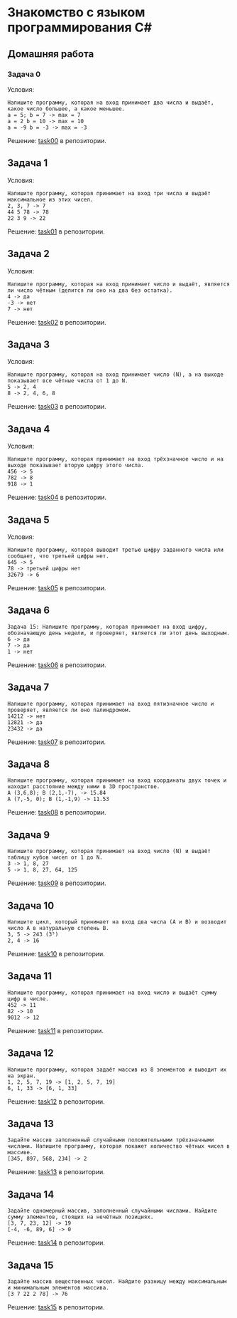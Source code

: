 # Знакомство с языком программирования С#
## Домашняя работа
### Задача 0

Условия:

    Напишите программу, которая на вход принимает два числа и выдаёт, какое число большее, а какое меньшее.
    a = 5; b = 7 -> max = 7
    a = 2 b = 10 -> max = 10
    a = -9 b = -3 -> max = -3

Решение: [task00](./homework01/task00/ "Ссылка на проект в репозитории") в репозитории.

## Задача 1

Условия: 

    Напишите программу, которая принимает на вход три числа и выдаёт максимальное из этих чисел.
    2, 3, 7 -> 7
    44 5 78 -> 78
    22 3 9 -> 22

Решение: [task01](./homework01/task01/ "Ссылка на проект в репозитории") в репозитории.

## Задача 2

Условия: 

    Напишите программу, которая на вход принимает число и выдаёт, является ли число чётным (делится ли оно на два без остатка).
    4 -> да
    -3 -> нет
    7 -> нет

Решение: [task02](./homework01/task02/ "Ссылка на проект в репозитории") в репозитории.

## Задача 3

Условия: 

    Напишите программу, которая на вход принимает число (N), а на выходе показывает все чётные числа от 1 до N.
    5 -> 2, 4
    8 -> 2, 4, 6, 8

Решение: [task03](./homework01/task03/ "Ссылка на проект в репозитории") в репозитории.

## Задача 4

Условия:

    Напишите программу, которая принимает на вход трёхзначное число и на выходе показывает вторую цифру этого числа.
    456 -> 5
    782 -> 8
    918 -> 1

Решение: [task04](./homework02/task04/ "Ссылка на проект в репозитории") в репозитории.

## Задача 5

Условия:

    Напишите программу, которая выводит третью цифру заданного числа или сообщает, что третьей цифры нет.
    645 -> 5
    78 -> третьей цифры нет
    32679 -> 6

Решение: [task05](./homework02/task05/ "Ссылка на проект в репозитории") в репозитории.

## Задача 6

    Задача 15: Напишите программу, которая принимает на вход цифру, обозначающую день недели, и проверяет, является ли этот день выходным.
    6 -> да
    7 -> да
    1 -> нет

Решение: [task06](./homework02/task06/ "Ссылка на проект в репозитории") в репозитории.

## Задача 7

    Напишите программу, которая принимает на вход пятизначное число и проверяет, является ли оно палиндромом.
    14212 -> нет
    12821 -> да
    23432 -> да

Решение: [task07](./homework03/task07/ "Ссылка на проект в репозитории") в репозитории.

## Задача 8

    Напишите программу, которая принимает на вход координаты двух точек и находит расстояние между ними в 3D пространстве.
    A (3,6,8); B (2,1,-7), -> 15.84
    A (7,-5, 0); B (1,-1,9) -> 11.53

Решение: [task08](./homework03/task08/ "Ссылка на проект в репозитории") в репозитории.

## Задача 9

    Напишите программу, которая принимает на вход число (N) и выдаёт таблицу кубов чисел от 1 до N.
    3 -> 1, 8, 27
    5 -> 1, 8, 27, 64, 125

Решение: [task09](./homework03/task09/ "Ссылка на проект в репозитории") в репозитории.

## Задача 10

    Напишите цикл, который принимает на вход два числа (A и B) и возводит число A в натуральную степень B.
    3, 5 -> 243 (3⁵)
    2, 4 -> 16

Решение: [task10](./homework04/task10/ "Ссылка на проект в репозитории") в репозитории.

## Задача 11

    Напишите программу, которая принимает на вход число и выдаёт сумму цифр в числе.
    452 -> 11
    82 -> 10
    9012 -> 12

Решение: [task11](./homework04/task11/ "Ссылка на проект в репозитории") в репозитории.

## Задача 12

    Напишите программу, которая задаёт массив из 8 элементов и выводит их на экран.
    1, 2, 5, 7, 19 -> [1, 2, 5, 7, 19]
    6, 1, 33 -> [6, 1, 33]

Решение: [task12](./homework04/task12/ "Ссылка на проект в репозитории") в репозитории.

## Задача 13
    Задайте массив заполненный случайными положительными трёхзначными числами. Напишите программу, которая покажет количество чётных чисел в массиве.
    [345, 897, 568, 234] -> 2

Решение: [task13](./homework05/task13/ "Ссылка на проект в репозитории") в репозитории.

## Задача 14

    Задайте одномерный массив, заполненный случайными числами. Найдите сумму элементов, стоящих на нечётных позициях.
    [3, 7, 23, 12] -> 19
    [-4, -6, 89, 6] -> 0

Решение: [task14](./homework05/task14/ "Ссылка на проект в репозитории") в репозитории.

## Задача 15

    Задайте массив вещественных чисел. Найдите разницу между максимальным и минимальным элементов массива.
    [3 7 22 2 78] -> 76

Решение: [task15](./homework05/task15/ "Ссылка на проект в репозитории") в репозитории.
